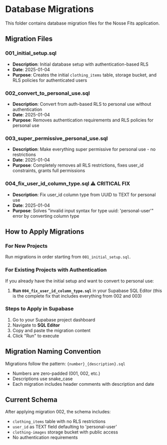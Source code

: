 # Database Migrations

This folder contains database migration files for the Nosse Fits application.

## Migration Files

### 001_initial_setup.sql
- **Description**: Initial database setup with authentication-based RLS
- **Date**: 2025-01-04
- **Purpose**: Creates the initial `clothing_items` table, storage bucket, and RLS policies for authenticated users

### 002_convert_to_personal_use.sql
- **Description**: Convert from auth-based RLS to personal use without authentication
- **Date**: 2025-01-04
- **Purpose**: Removes authentication requirements and RLS policies for personal use

### 003_super_permissive_personal_use.sql
- **Description**: Make everything super permissive for personal use - no restrictions
- **Date**: 2025-01-04
- **Purpose**: Completely removes all RLS restrictions, fixes user_id constraints, grants full permissions

### 004_fix_user_id_column_type.sql ⚠️ **CRITICAL FIX**
- **Description**: Fix user_id column type from UUID to TEXT for personal use
- **Date**: 2025-01-04
- **Purpose**: Solves "invalid input syntax for type uuid: 'personal-user'" error by converting column type

## How to Apply Migrations

### For New Projects
Run migrations in order starting from `001_initial_setup.sql`.

### For Existing Projects with Authentication
If you already have the initial setup and want to convert to personal use:
1. **Run `004_fix_user_id_column_type.sql`** in your Supabase SQL Editor (this is the complete fix that includes everything from 002 and 003)

### Steps to Apply in Supabase
1. Go to your Supabase project dashboard
2. Navigate to **SQL Editor**
3. Copy and paste the migration content
4. Click "Run" to execute

## Migration Naming Convention

Migrations follow the pattern: `{number}_{description}.sql`
- Numbers are zero-padded (001, 002, etc.)
- Descriptions use snake_case
- Each migration includes header comments with description and date

## Current Schema

After applying migration 002, the schema includes:
- `clothing_items` table with no RLS restrictions
- `user_id` as TEXT field defaulting to 'personal-user'
- `clothing-images` storage bucket with public access
- No authentication requirements